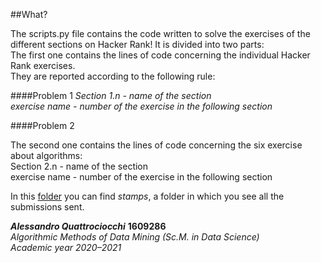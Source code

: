##What?
<p> The scripts.py file contains the code written to solve the exercises of the different sections on Hacker Rank!
It is divided into two parts: <br>
The first one contains the lines of code concerning the individual Hacker Rank exercises. <br>
They are reported according to the following rule: 

####Problem 1 
*Section 1.n - name of the section* <br>
*exercise name - number of the exercise in the following section*

####Problem 2
<p> The second one contains the lines of code concerning the six exercise about algorithms:<br> 
Section 2.n - name of the section <br>
exercise name - number of the exercise in the following section <br>

In this [folder](https://github.com/alessandro-qtt/Alessandro-ADM--hw1-/tree/main/stamps) you can find _stamps_,
a folder in which you see all the submissions sent.  


**_Alessandro Quattrociocchi_** 
**1609286** <br>
_Algorithmic Methods of Data Mining (Sc.M. in Data Science)<br>_
_Academic year 2020–2021_
